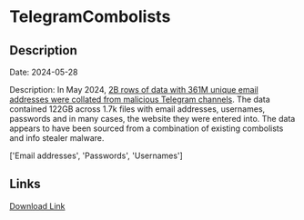 # TelegramCombolists

## Description

Date: 2024-05-28

Description:
In May 2024, <a href="https://troyhunt.com/telegram-combolists-and-361m-email-addresses" target="_blank" rel="noopener">2B rows of data with 361M unique email addresses were collated from malicious Telegram channels</a>. The data contained 122GB across 1.7k files with email addresses, usernames, passwords and in many cases, the website they were entered into. The data appears to have been sourced from a combination of existing combolists and info stealer malware.


['Email addresses', 'Passwords', 'Usernames']

## Links

[Download Link](https://link-to.net/1229997/886.7145682845504/dynamic/?r=aHR0cHM6Ly93d3cubWVkaWFmaXJlLmNvbS92aWV3L2IzV1ZBVzJPb2pNZERKYy8vZmlsZQ==)